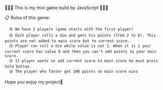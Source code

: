 🎲🎲🎲 This is my mini game build by JavaScript 🎲🎲🎲

📋 Rules of this game:



      🟡 We have 2 players (game starts with the first player) 
      🟡 Each player rolls a die and gets his points (from 2 to 6). This points are not added to main score but to current score.
      🟡 Player can roll a die while value is not 1. When it is 1 your current score has value 0 and then you can't add points to your main score.
      🟡 If player wants to add current score to main score he must press hold button.
      🟡 The player who faster got 100 points on main score wins


Hope you enjoy my project🙌

